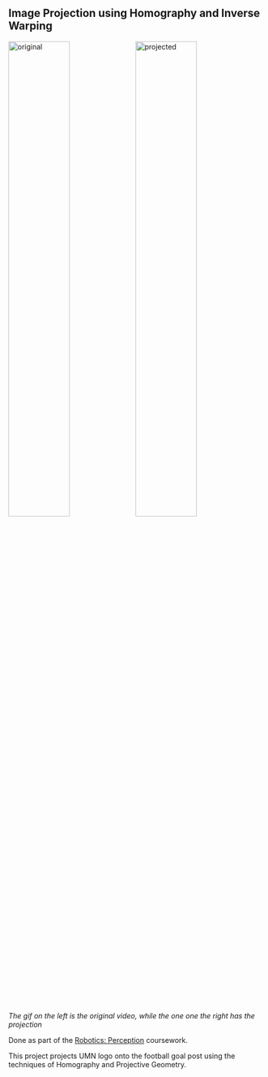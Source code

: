 ## Image Projection using Homography and Inverse Warping


<img src="original.gif" width=49% height=49% alt="original"> <img src="umn_projection.gif" width=49% height=49% alt="projected">  
*The gif on the left is the original video, while the one one the right has the projection*

Done as part of the [Robotics: Perception](https://www.coursera.org/learn/robotics-perception) coursework.

This project projects UMN logo onto the football goal post using the techniques of Homography and Projective Geometry.  
